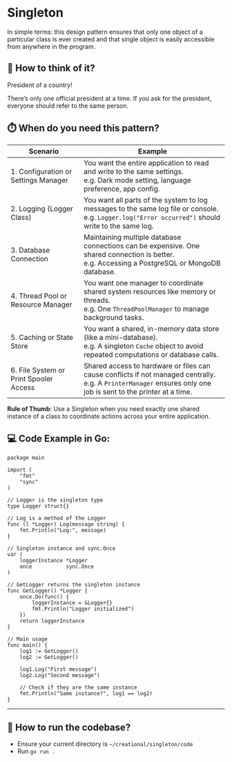 # Singleton

In simple terms: this design pattern ensures that only one object of a particular class is ever created and that single object is easily accessible from anywhere in the program.

## 🤔 How to think of it?

President of a country!

There’s only one official president at a time. If you ask for the president, everyone should refer to the same person.

## ⏱️ When do you need this pattern?

| Scenario | Example |
| -------- | ------- |
| 1\. Configuration or Settings Manager | You want the entire application to read and write to the same settings.<br>e.g. Dark mode setting, language preference, app config. |
| 2\. Logging \(Logger Class\) | You want all parts of the system to log messages to the same log file or console.<br>e.g. `Logger.log("Error occurred")` should write to the same log. |
| 3\. Database Connection | Maintaining multiple database connections can be expensive. One shared connection is better.<br>e.g. Accessing a PostgreSQL or MongoDB database. |
| 4\. Thread Pool or Resource Manager | You want one manager to coordinate shared system resources like memory or threads.<br>e.g. One `ThreadPoolManager` to manage background tasks. |
| 5\. Caching or State Store | You want a shared, in-memory data store (like a mini-database).<br>e.g. A singleton `Cache` object to avoid repeated computations or database calls. |
| 6\. File System or Print Spooler Access | Shared access to hardware or files can cause conflicts if not managed centrally.<br>e.g. A `PrinterManager` ensures only one job is sent to the printer at a time. |

**Rule of Thumb**: Use a Singleton when you need exactly one shared instance of a class to coordinate actions across your entire application.

## 💻 Code Example in Go:

```
package main

import (
	"fmt"
	"sync"
)

// Logger is the singleton type
type Logger struct{}

// Log is a method of the Logger
func (l *Logger) Log(message string) {
	fmt.Println("Log:", message)
}

// Singleton instance and sync.Once
var (
	loggerInstance *Logger
	once           sync.Once
)

// GetLogger returns the singleton instance
func GetLogger() *Logger {
	once.Do(func() {
		loggerInstance = &Logger{}
		fmt.Println("Logger initialized")
	})
	return loggerInstance
}

// Main usage
func main() {
	log1 := GetLogger()
	log2 := GetLogger()

	log1.Log("First message")
	log2.Log("Second message")

	// Check if they are the same instance
	fmt.Println("Same instance?", log1 == log2)
}
```

- - -

## 🏃 How to run the codebase?

* Ensure your current directory is `~/creational/singleton/code`
* Run `go run .`
